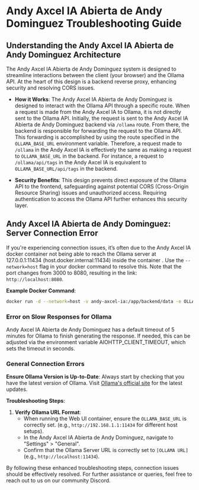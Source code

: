 # Andy Axcel IA Abierta de Andy Dominguez Troubleshooting Guide

## Understanding the Andy Axcel IA Abierta de Andy Dominguez Architecture

The Andy Axcel IA Abierta de Andy Dominguez system is designed to streamline interactions between the client (your browser) and the Ollama API. At the heart of this design is a backend reverse proxy, enhancing security and resolving CORS issues.

- **How it Works**: The Andy Axcel IA Abierta de Andy Dominguez is designed to interact with the Ollama API through a specific route. When a request is made from the Andy Axcel IA to Ollama, it is not directly sent to the Ollama API. Initially, the request is sent to the Andy Axcel IA Abierta de Andy Dominguez backend via `/ollama` route. From there, the backend is responsible for forwarding the request to the Ollama API. This forwarding is accomplished by using the route specified in the `OLLAMA_BASE_URL` environment variable. Therefore, a request made to `/ollama` in the Andy Axcel IA is effectively the same as making a request to `OLLAMA_BASE_URL` in the backend. For instance, a request to `/ollama/api/tags` in the Andy Axcel IA is equivalent to `OLLAMA_BASE_URL/api/tags` in the backend.

- **Security Benefits**: This design prevents direct exposure of the Ollama API to the frontend, safeguarding against potential CORS (Cross-Origin Resource Sharing) issues and unauthorized access. Requiring authentication to access the Ollama API further enhances this security layer.

## Andy Axcel IA Abierta de Andy Dominguez: Server Connection Error

If you're experiencing connection issues, it’s often due to the Andy Axcel IA docker container not being able to reach the Ollama server at 127.0.0.1:11434 (host.docker.internal:11434) inside the container . Use the `--network=host` flag in your docker command to resolve this. Note that the port changes from 3000 to 8080, resulting in the link: `http://localhost:8080`.

**Example Docker Command**:

```bash
docker run -d --network=host -v andy-axcel-ia:/app/backend/data -e OLLAMA_BASE_URL=http://127.0.0.1:11434 --name andy-axcel-ia --restart always ghcr.io/andy145s/andy-bot-:main
```

### Error on Slow Responses for Ollama

Andy Axcel IA Abierta de Andy Dominguez has a default timeout of 5 minutes for Ollama to finish generating the response. If needed, this can be adjusted via the environment variable AIOHTTP_CLIENT_TIMEOUT, which sets the timeout in seconds.

### General Connection Errors

**Ensure Ollama Version is Up-to-Date**: Always start by checking that you have the latest version of Ollama. Visit [Ollama's official site](https://ollama.com/) for the latest updates.

**Troubleshooting Steps**:

1. **Verify Ollama URL Format**:
   - When running the Web UI container, ensure the `OLLAMA_BASE_URL` is correctly set. (e.g., `http://192.168.1.1:11434` for different host setups).
   - In the Andy Axcel IA Abierta de Andy Dominguez, navigate to "Settings" > "General".
   - Confirm that the Ollama Server URL is correctly set to `[OLLAMA URL]` (e.g., `http://localhost:11434`).

By following these enhanced troubleshooting steps, connection issues should be effectively resolved. For further assistance or queries, feel free to reach out to us on our community Discord.

